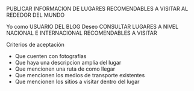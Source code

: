 PUBLICAR INFORMACION DE LUGARES RECOMENDABLES A VISITAR AL REDEDOR DEL MUNDO

Yo como USUARIO DEL BLOG Deseo CONSULTAR LUGARES A NIVEL NACIONAL E INTERNACIONAL RECOMENDABLES A VISITAR

Criterios de aceptación
* Que cuenten con fotografias 
* Que haya una descripcion amplia del lugar
* Que mencionen una ruta de como llegar
* Que mencionen los medios de transporte existentes
* Que mencionen los sitios a visitar dentro del lugar 



